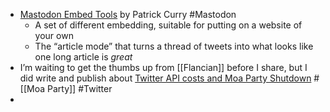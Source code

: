 - [Mastodon Embed Tools](https://patrickcurry.com/socials/mastodon/tools/) by Patrick Curry #Mastodon
	- A set of different embedding, suitable for putting on a website of your own
	- The “article mode” that turns a thread of tweets into what looks like one long article is _great_
- I’m waiting to get the thumbs up from [[Flancian]] before I share, but I did write and publish about [Twitter API costs and Moa Party Shutdown](https://moaparty.com/status/2023/02/05/) #[[Moa Party]] #Twitter
-